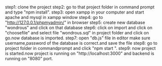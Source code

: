 step1: clone the project
step2: go to that project folder in command prompt and type "npm install".
step3: open xampp in your computer and start apache and mysql in xampp window
step4: go to "http://127.0.0.1/phpmyadmin/" in browser
step5: create new database "wondrous" and click on that database
step6: click on import and click on "choosefile" and select file "wondrous.sql" in project folder and click on go.now database is imported.
step7: open "db.js" file in editor make sure username,password of the database is correct.and save the file
step8: go to project folder in commandprompt and click "npm start ".
step9: now project is started.now project is running on "http://localhost:3000" and backend is running on "8080" port.
 
